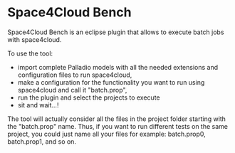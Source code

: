 # Space4Cloud Bench
Space4Cloud Bench is an eclipse plugin that allows to execute batch jobs with space4cloud.

To use the tool:
* import complete Palladio models with all the needed extensions and configuration files to run space4cloud,
* make a configuration for the functionality you want to run using space4cloud and call it "batch.prop",
* run the plugin and select the projects to execute
* sit and wait...!

The tool will actually consider all the files in the project folder starting with the "batch.prop" name.
Thus, if you want to run different tests on the same project, you could just name all your files for example:
batch.prop0, batch.prop1, and so on.